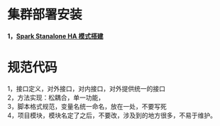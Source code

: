 # 集群部署安装
#### 1，[Spark Stanalone HA 模式搭建](Docs/sparkbasic-docs/standalone.md)

# 规范代码
1，接口定义，对外接口，对内接口，对外提供统一的接口    
2，方法实现：松耦合，单一功能，  
3，脚本格式规范，变量名统一命名，放在一处，不要写死  
4，项目模块，模块名定了之后，不要改，涉及到的地方很多，不易于维护。  